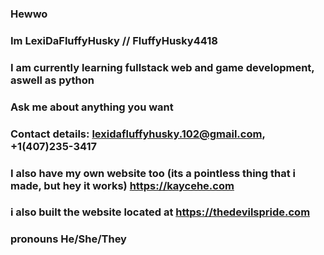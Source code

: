 ### Hewwo

### Im LexiDaFluffyHusky // FluffyHusky4418

### I am currently learning fullstack web and game development, aswell as python

### Ask me about anything you want

### Contact details: lexidafluffyhusky.102@gmail.com, +1(407)235-3417

### I also have my own website too (its a pointless thing that i made, but hey it works) https://kaycehe.com
### i also built the website located at https://thedevilspride.com

### pronouns He/She/They

